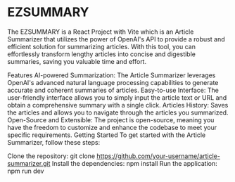 # EZSUMMARY

The EZSUMMARY is a React Project with Vite which is an Article Summarizer that utilizes the power of OpenAI's API to provide a robust and efficient solution for summarizing articles. With this tool, you can effortlessly transform lengthy articles into concise and digestible summaries, saving you valuable time and effort.

Features
AI-powered Summarization: The Article Summarizer leverages OpenAI's advanced natural language processing capabilities to generate accurate and coherent summaries of articles.
Easy-to-use Interface: The user-friendly interface allows you to simply input the article text or URL and obtain a comprehensive summary with a single click.
Articles History: Saves the articles and allows you to navigate through the articles you summarized.
Open-Source and Extensible: The project is open-source, meaning you have the freedom to customize and enhance the codebase to meet your specific requirements.
Getting Started
To get started with the Article Summarizer, follow these steps:

Clone the repository: git clone https://github.com/your-username/article-summarizer.git
Install the dependencies: npm install
Run the application: npm run dev 

